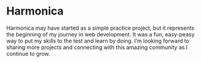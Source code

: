 # Harmonica
Harmonica may have started as a simple practice project, but it represents the beginning of my journey in web development. It was a fun, easy-peasy way to put my skills to the test and learn by doing. I’m looking forward to sharing more projects and connecting with this amazing community as I continue to grow.

